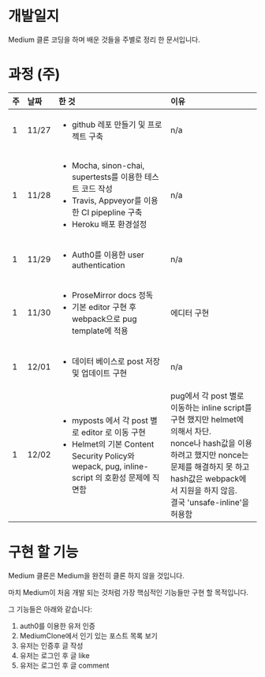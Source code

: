 # 개발일지

Medium 클론 코딩을 하며 배운 것들을 주별로 정리 한 문서입니다.

# 과정 (주)

|주|날짜|한 것|이유|
|:-|:--|:----|:---|
|1|11/27|<ul><li>github 레포 만들기 및 프로젝트 구축</li></ul>|n/a|
|1|11/28|<ul><li>Mocha, sinon-chai, supertests를 이용한 테스트 코드 작성</li><li>Travis, Appveyor를 이용한 CI pipepline 구축</li><li>Heroku 배포 환경설정</li></ul>|n/a|
|1|11/29|<ul><li>Auth0를 이용한 user authentication</li></ul>|n/a|
|1|11/30|<ul><li>ProseMirror docs 정독</li><li>기본 editor 구현 후 webpack으로 pug template에 적용</li></ul>|에디터 구현|
|1|12/01|<ul><li>데이터 베이스로 post 저장 및 업데이트 구현</li></ul>|n/a|
|1|12/02|<ul><li>myposts 에서 각 post 별로 editor 로 이동 구현</li><li>Helmet의 기본 Content Security Policy와 wepack, pug, inline-script 의 호환성 문제에 직면함</li><ul>|pug에서 각 post 별로 이동하는 inline script를 구현 했지만 helmet에 의해서 차단.<br> nonce나 hash값을 이용하려고 했지만 nonce는 문제를 해결하지 못 하고 hash값은 webpack에서 지원을 하지 않음.<br>결국 'unsafe-inline'을 허용함|


# 구현 할 기능

Medium 클론은 Medium을 완전히 클론 하지 않을 것입니다. 

마치 Medium이 처음 개발 되는 것처럼 가장 핵심적인 기능들만 구현 할 목적입니다. 

그 기능들은 아래와 같습니다:

1. auth0를 이용한 유저 인증 
2. MediumClone에서 인기 있는 포스트 목록 보기
3. 유저는 인증후 글 작성
4. 유저는 로그인 후 글 like
5. 유저는 로그인 후 글 comment
